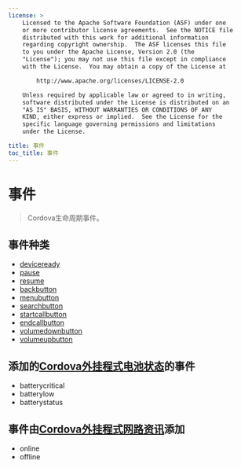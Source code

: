 ```yaml
---
license: >
    Licensed to the Apache Software Foundation (ASF) under one
    or more contributor license agreements.  See the NOTICE file
    distributed with this work for additional information
    regarding copyright ownership.  The ASF licenses this file
    to you under the Apache License, Version 2.0 (the
    "License"); you may not use this file except in compliance
    with the License.  You may obtain a copy of the License at

        http://www.apache.org/licenses/LICENSE-2.0

    Unless required by applicable law or agreed to in writing,
    software distributed under the License is distributed on an
    "AS IS" BASIS, WITHOUT WARRANTIES OR CONDITIONS OF ANY
    KIND, either express or implied.  See the License for the
    specific language governing permissions and limitations
    under the License.

title: 事件
toc_title: 事件
---
```


# 事件

> Cordova生命周期事件。

## 事件种类

*   [deviceready](events.deviceready.html)
*   [pause](events.pause.html)
*   [resume](events.resume.html)
*   [backbutton](events.backbutton.html)
*   [menubutton](events.menubutton.html)
*   [searchbutton](events.searchbutton.html)
*   [startcallbutton](events.startcallbutton.html)
*   [endcallbutton](events.endcallbutton.html)
*   [volumedownbutton](events.volumedownbutton.html)
*   [volumeupbutton](events.volumeupbutton.html)

## 添加的[Cordova外挂程式电池状态][1]的事件

 [1]: https://github.com/apache/cordova-plugin-battery-status/blob/master/README.md

*   batterycritical
*   batterylow
*   batterystatus

## 事件由[Cordova外挂程式网路资讯][2]添加

 [2]: https://github.com/apache/cordova-plugin-network-information/blob/master/README.md

*   online
*   offline